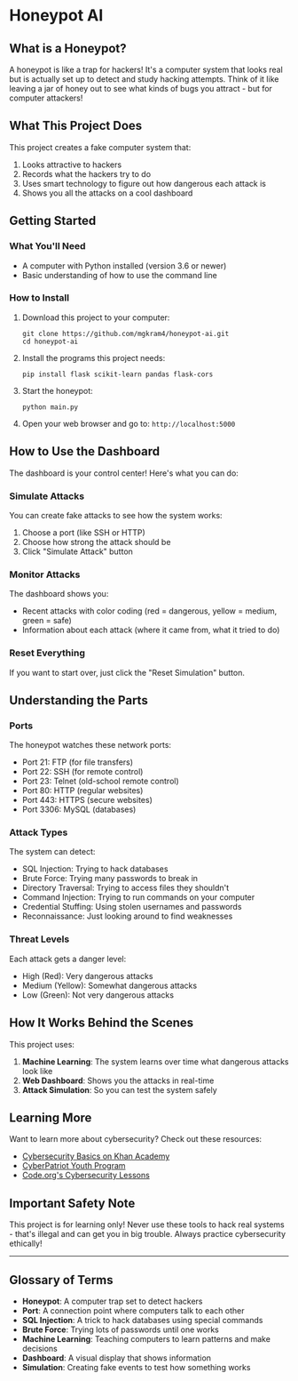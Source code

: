 # Honeypot AI

## What is a Honeypot?

A honeypot is like a trap for hackers! It's a computer system that looks real but is actually set up to detect and study hacking attempts. Think of it like leaving a jar of honey out to see what kinds of bugs you attract - but for computer attackers!

## What This Project Does

This project creates a fake computer system that:
1. Looks attractive to hackers
2. Records what the hackers try to do
3. Uses smart technology to figure out how dangerous each attack is
4. Shows you all the attacks on a cool dashboard

## Getting Started

### What You'll Need
- A computer with Python installed (version 3.6 or newer)
- Basic understanding of how to use the command line

### How to Install

1. Download this project to your computer:
   ```
   git clone https://github.com/mgkram4/honeypot-ai.git
   cd honeypot-ai
   ```

2. Install the programs this project needs:
   ```
   pip install flask scikit-learn pandas flask-cors
   ```

3. Start the honeypot:
   ```
   python main.py
   ```

4. Open your web browser and go to: `http://localhost:5000`

## How to Use the Dashboard

The dashboard is your control center! Here's what you can do:

### Simulate Attacks
You can create fake attacks to see how the system works:
1. Choose a port (like SSH or HTTP)
2. Choose how strong the attack should be
3. Click "Simulate Attack" button

### Monitor Attacks
The dashboard shows you:
- Recent attacks with color coding (red = dangerous, yellow = medium, green = safe)
- Information about each attack (where it came from, what it tried to do)

### Reset Everything
If you want to start over, just click the "Reset Simulation" button.

## Understanding the Parts

### Ports
The honeypot watches these network ports:
- Port 21: FTP (for file transfers)
- Port 22: SSH (for remote control)
- Port 23: Telnet (old-school remote control)
- Port 80: HTTP (regular websites)
- Port 443: HTTPS (secure websites)
- Port 3306: MySQL (databases)

### Attack Types
The system can detect:
- SQL Injection: Trying to hack databases
- Brute Force: Trying many passwords to break in
- Directory Traversal: Trying to access files they shouldn't
- Command Injection: Trying to run commands on your computer
- Credential Stuffing: Using stolen usernames and passwords
- Reconnaissance: Just looking around to find weaknesses

### Threat Levels
Each attack gets a danger level:
- High (Red): Very dangerous attacks
- Medium (Yellow): Somewhat dangerous attacks
- Low (Green): Not very dangerous attacks

## How It Works Behind the Scenes

This project uses:
1. **Machine Learning**: The system learns over time what dangerous attacks look like
2. **Web Dashboard**: Shows you the attacks in real-time
3. **Attack Simulation**: So you can test the system safely

## Learning More

Want to learn more about cybersecurity? Check out these resources:
- [Cybersecurity Basics on Khan Academy](https://www.khanacademy.org/computing/computers-and-internet/xcae6f4a7ff015e7d:online-data-security)
- [CyberPatriot Youth Program](https://www.uscyberpatriot.org/)
- [Code.org's Cybersecurity Lessons](https://code.org/cybersecurity)

## Important Safety Note

This project is for learning only! Never use these tools to hack real systems - that's illegal and can get you in big trouble. Always practice cybersecurity ethically!

---

## Glossary of Terms

- **Honeypot**: A computer trap set to detect hackers
- **Port**: A connection point where computers talk to each other
- **SQL Injection**: A trick to hack databases using special commands
- **Brute Force**: Trying lots of passwords until one works
- **Machine Learning**: Teaching computers to learn patterns and make decisions
- **Dashboard**: A visual display that shows information
- **Simulation**: Creating fake events to test how something works
